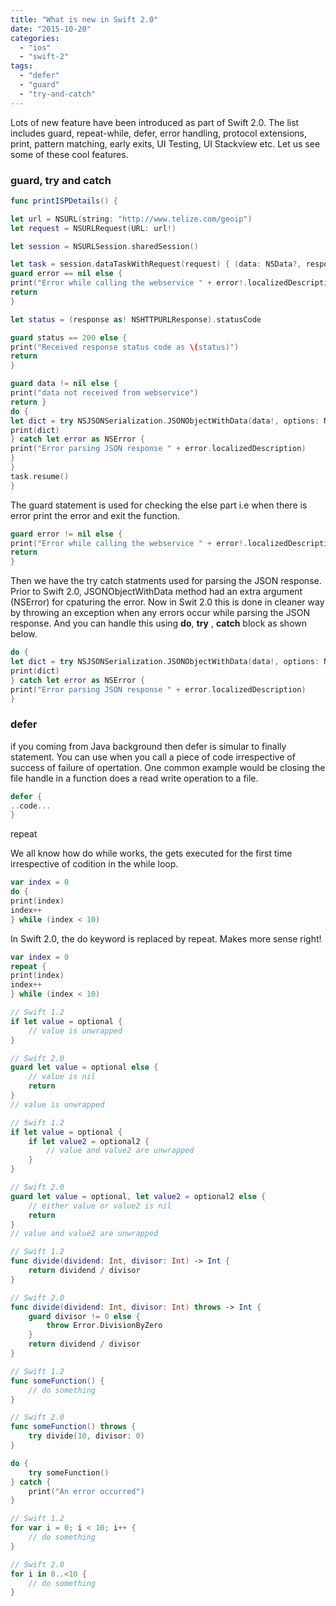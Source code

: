 ```yaml
---
title: "What is new in Swift 2.0"
date: "2015-10-20"
categories: 
  - "ios"
  - "swift-2"
tags: 
  - "defer"
  - "guard"
  - "try-and-catch"
---
```


Lots of new feature have been introduced as part of Swift 2.0. The list includes guard, repeat-while, defer, error handling, protocol extensions, print, pattern matching, early exits, UI Testing, UI Stackview etc. Let us see some of these cool features.

### guard, try and catch

```swift
func printISPDetails() {

let url = NSURL(string: "http://www.telize.com/geoip") 
let request = NSURLRequest(URL: url!)

let session = NSURLSession.sharedSession()

let task = session.dataTaskWithRequest(request) { (data: NSData?, response: NSURLResponse?, error: NSError?) -> Void in 
guard error == nil else { 
print("Error while calling the webservice " + error!.localizedDescription) 
return 
}

let status = (response as! NSHTTPURLResponse).statusCode

guard status == 200 else { 
print("Received response status code as \(status)") 
return 
}

guard data != nil else { 
print("data not received from webservice") 
return } 
do { 
let dict = try NSJSONSerialization.JSONObjectWithData(data!, options: NSJSONReadingOptions.AllowFragments) 
print(dict) 
} catch let error as NSError { 
print("Error parsing JSON response " + error.localizedDescription) 
} 
} 
task.resume() 
}
```

The guard statement is used for checking the else part i.e when there is error print the error and exit the function.  

```swift
guard error != nil else { 
print("Error while calling the webservice " + error!.localizedDescription) 
return 
}
```

Then we have the try catch statments used for parsing the JSON response. Prior to Swift 2.0, JSONObjectWithData method had an extra argument (NSError) for cpaturing the error. Now in Swit 2.0 this is done in cleaner way by throwing an exception when any errors occur while parsing the JSON response. And you can handle this using **do**, **try** , **catch** block as shown below.

```swift
do { 
let dict = try NSJSONSerialization.JSONObjectWithData(data!, options: NSJSONReadingOptions.AllowFragments) 
print(dict) 
} catch let error as NSError { 
print("Error parsing JSON response " + error.localizedDescription) 
}
```

### defer

if you coming from Java background then defer is simular to finally statement. You can use when you call a piece of code irrespective of success of failure of opertation. One common example would be closing the file handle in a function does a read write operation to a file.  

```swift
defer { 
..code... 
}
```

repeat

We all know how do while works, the gets executed for the first time irrespective of codition in the while loop.  

```swift
var index = 0 
do { 
print(index) 
index++ 
} while (index < 10)
```

In Swift 2.0, the do keyword is replaced by repeat. Makes more sense right!  

```swift
var index = 0 
repeat { 
print(index) 
index++ 
} while (index < 10)
```

```swift
// Swift 1.2
if let value = optional {
    // value is unwrapped
}

// Swift 2.0
guard let value = optional else {
    // value is nil
    return
}
// value is unwrapped
```

```swift
// Swift 1.2
if let value = optional {
    if let value2 = optional2 {
        // value and value2 are unwrapped
    }
}

// Swift 2.0
guard let value = optional, let value2 = optional2 else {
    // either value or value2 is nil
    return
}
// value and value2 are unwrapped
```

```swift
// Swift 1.2
func divide(dividend: Int, divisor: Int) -> Int {
    return dividend / divisor
}

// Swift 2.0
func divide(dividend: Int, divisor: Int) throws -> Int {
    guard divisor != 0 else {
        throw Error.DivisionByZero
    }
    return dividend / divisor
}
```

```swift
// Swift 1.2
func someFunction() {
    // do something
}

// Swift 2.0
func someFunction() throws {
    try divide(10, divisor: 0)
}

do {
    try someFunction()
} catch {
    print("An error occurred")
}
```

```swift
// Swift 1.2
for var i = 0; i < 10; i++ {
    // do something
}

// Swift 2.0
for i in 0..<10 {
    // do something
}
